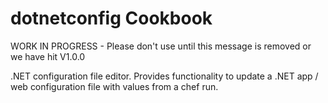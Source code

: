 # dotnetconfig Cookbook

WORK IN PROGRESS - Please don't use until this message is removed or we have hit V1.0.0

.NET configuration file editor. Provides functionality to update a .NET app / web configuration file with values from a chef run.
